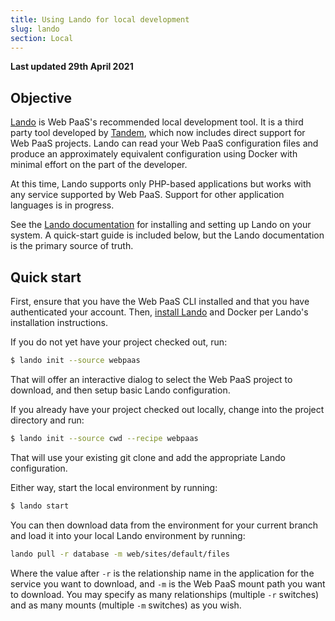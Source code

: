 ```yaml
---
title: Using Lando for local development
slug: lando
section: Local
---
```


**Last updated 29th April 2021**



## Objective  

[Lando](https://github.com/lando/lando) is Web PaaS's recommended local development tool.  It is a third party tool developed by [Tandem](https://thinktandem.io), which now includes direct support for Web PaaS projects.  Lando can read your Web PaaS configuration files and produce an approximately equivalent configuration using Docker with minimal effort on the part of the developer.

At this time, Lando supports only PHP-based applications but works with any service supported by Web PaaS.  Support for other application languages is in progress.

See the [Lando documentation](https://docs.lando.dev/config/webpaas.html) for installing and setting up Lando on your system.  A quick-start guide is included below, but the Lando documentation is the primary source of truth.

## Quick start

First, ensure that you have the Web PaaS CLI installed and that you have authenticated your account.  Then, [install Lando](https://docs.lando.dev/basics/installation.html) and Docker per Lando's installation instructions.

If you do not yet have your project checked out, run:

```bash
$ lando init --source webpaas
```

That will offer an interactive dialog to select the Web PaaS project to download, and then setup basic Lando configuration.

If you already have your project checked out locally, change into the project directory and run:

```bash
$ lando init --source cwd --recipe webpaas
```

That will use your existing git clone and add the appropriate Lando configuration.

Either way, start the local environment by running:

```bash
$ lando start
```

You can then download data from the environment for your current branch and load it into your local Lando environment by running:

```bash
lando pull -r database -m web/sites/default/files
```

Where the value after `-r` is the relationship name in the application for the service you want to download, and `-m` is the Web PaaS mount path you want to download.  You may specify as many relationships (multiple `-r` switches) and as many mounts (multiple `-m` switches) as you wish.
